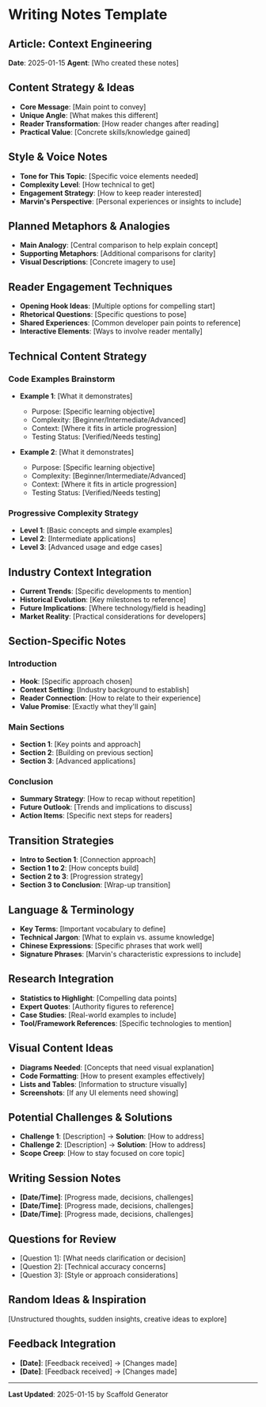 # Writing Notes Template

## Article: Context Engineering
**Date**: 2025-01-15
**Agent**: [Who created these notes]

## Content Strategy & Ideas
- **Core Message**: [Main point to convey]
- **Unique Angle**: [What makes this different]
- **Reader Transformation**: [How reader changes after reading]
- **Practical Value**: [Concrete skills/knowledge gained]

## Style & Voice Notes
- **Tone for This Topic**: [Specific voice elements needed]
- **Complexity Level**: [How technical to get]
- **Engagement Strategy**: [How to keep reader interested]
- **Marvin's Perspective**: [Personal experiences or insights to include]

## Planned Metaphors & Analogies
- **Main Analogy**: [Central comparison to help explain concept]
- **Supporting Metaphors**: [Additional comparisons for clarity]
- **Visual Descriptions**: [Concrete imagery to use]

## Reader Engagement Techniques
- **Opening Hook Ideas**: [Multiple options for compelling start]
- **Rhetorical Questions**: [Specific questions to pose]
- **Shared Experiences**: [Common developer pain points to reference]
- **Interactive Elements**: [Ways to involve reader mentally]

## Technical Content Strategy

### Code Examples Brainstorm
- **Example 1**: [What it demonstrates]
  - Purpose: [Specific learning objective]
  - Complexity: [Beginner/Intermediate/Advanced]
  - Context: [Where it fits in article progression]
  - Testing Status: [Verified/Needs testing]

- **Example 2**: [What it demonstrates]
  - Purpose: [Specific learning objective]
  - Complexity: [Beginner/Intermediate/Advanced]
  - Context: [Where it fits in article progression]
  - Testing Status: [Verified/Needs testing]

### Progressive Complexity Strategy
- **Level 1**: [Basic concepts and simple examples]
- **Level 2**: [Intermediate applications]
- **Level 3**: [Advanced usage and edge cases]

## Industry Context Integration
- **Current Trends**: [Specific developments to mention]
- **Historical Evolution**: [Key milestones to reference]
- **Future Implications**: [Where technology/field is heading]
- **Market Reality**: [Practical considerations for developers]

## Section-Specific Notes

### Introduction
- **Hook**: [Specific approach chosen]
- **Context Setting**: [Industry background to establish]
- **Reader Connection**: [How to relate to their experience]
- **Value Promise**: [Exactly what they'll gain]

### Main Sections
- **Section 1**: [Key points and approach]
- **Section 2**: [Building on previous section]
- **Section 3**: [Advanced applications]

### Conclusion
- **Summary Strategy**: [How to recap without repetition]
- **Future Outlook**: [Trends and implications to discuss]
- **Action Items**: [Specific next steps for readers]

## Transition Strategies
- **Intro to Section 1**: [Connection approach]
- **Section 1 to 2**: [How concepts build]
- **Section 2 to 3**: [Progression strategy]
- **Section 3 to Conclusion**: [Wrap-up transition]

## Language & Terminology
- **Key Terms**: [Important vocabulary to define]
- **Technical Jargon**: [What to explain vs. assume knowledge]
- **Chinese Expressions**: [Specific phrases that work well]
- **Signature Phrases**: [Marvin's characteristic expressions to include]

## Research Integration
- **Statistics to Highlight**: [Compelling data points]
- **Expert Quotes**: [Authority figures to reference]
- **Case Studies**: [Real-world examples to include]
- **Tool/Framework References**: [Specific technologies to mention]

## Visual Content Ideas
- **Diagrams Needed**: [Concepts that need visual explanation]
- **Code Formatting**: [How to present examples effectively]
- **Lists and Tables**: [Information to structure visually]
- **Screenshots**: [If any UI elements need showing]

## Potential Challenges & Solutions
- **Challenge 1**: [Description] → **Solution**: [How to address]
- **Challenge 2**: [Description] → **Solution**: [How to address]
- **Scope Creep**: [How to stay focused on core topic]

## Writing Session Notes
- **[Date/Time]**: [Progress made, decisions, challenges]
- **[Date/Time]**: [Progress made, decisions, challenges]
- **[Date/Time]**: [Progress made, decisions, challenges]

## Questions for Review
- [Question 1]: [What needs clarification or decision]
- [Question 2]: [Technical accuracy concerns]
- [Question 3]: [Style or approach considerations]

## Random Ideas & Inspiration
[Unstructured thoughts, sudden insights, creative ideas to explore]

## Feedback Integration
- **[Date]**: [Feedback received] → [Changes made]
- **[Date]**: [Feedback received] → [Changes made]

---
**Last Updated**: 2025-01-15 by Scaffold Generator